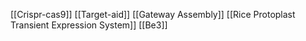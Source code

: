 [[Crispr-cas9]]
[[Target-aid]]
[[Gateway Assembly]]
[[Rice Protoplast Transient Expression System]]
[[Be3]]
